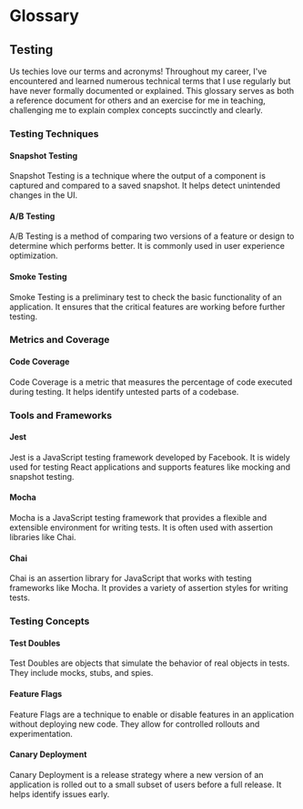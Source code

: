 # Glossary
## Testing
Us techies love our terms and acronyms! Throughout my career, I've encountered and learned numerous technical terms that I use regularly but have never formally documented or explained. This glossary serves as both a reference document for others and an exercise for me in teaching, challenging me to explain complex concepts succinctly and clearly.

### Testing Techniques
#### Snapshot Testing
Snapshot Testing is a technique where the output of a component is captured and compared to a saved snapshot. It helps detect unintended changes in the UI.

#### A/B Testing
A/B Testing is a method of comparing two versions of a feature or design to determine which performs better. It is commonly used in user experience optimization.

#### Smoke Testing
Smoke Testing is a preliminary test to check the basic functionality of an application. It ensures that the critical features are working before further testing.

### Metrics and Coverage
#### Code Coverage
Code Coverage is a metric that measures the percentage of code executed during testing. It helps identify untested parts of a codebase.

### Tools and Frameworks
#### Jest
Jest is a JavaScript testing framework developed by Facebook. It is widely used for testing React applications and supports features like mocking and snapshot testing.

#### Mocha
Mocha is a JavaScript testing framework that provides a flexible and extensible environment for writing tests. It is often used with assertion libraries like Chai.

#### Chai
Chai is an assertion library for JavaScript that works with testing frameworks like Mocha. It provides a variety of assertion styles for writing tests.

### Testing Concepts
#### Test Doubles
Test Doubles are objects that simulate the behavior of real objects in tests. They include mocks, stubs, and spies.

#### Feature Flags
Feature Flags are a technique to enable or disable features in an application without deploying new code. They allow for controlled rollouts and experimentation.

#### Canary Deployment
Canary Deployment is a release strategy where a new version of an application is rolled out to a small subset of users before a full release. It helps identify issues early.
